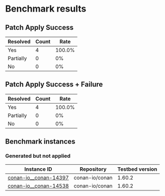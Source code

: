 # Benchmark results

## Patch Apply Success

| Resolved | Count | Rate |
| -------- | ----- | ---- |
| Yes | 4 | 100.0% |
| Partially | 0 | 0% |
| No | 0 | 0% |


## Patch Apply Success + Failure

| Resolved | Count | Rate |
| -------- | ----- | ---- |
| Yes | 4 | 100.0% |
| Partially | 0 | 0% |
| No | 0 | 0% |


## Benchmark instances

### Generated but not applied

| Instance ID | Repository | Testbed version |
| ----------- | ---------- | --------------- |
| [conan-io__conan-14397](logs/conan-io__conan-14397.none.eval.log) | conan-io/conan | 1.60.2 |
| [conan-io__conan-14538](logs/conan-io__conan-14538.none.eval.log) | conan-io/conan | 1.60.2 |
